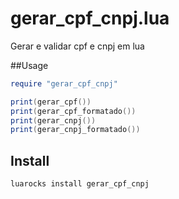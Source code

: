# gerar_cpf_cnpj.lua
Gerar e validar cpf e cnpj em lua

##Usage
```lua
require "gerar_cpf_cnpj"

print(gerar_cpf())
print(gerar_cpf_formatado())
print(gerar_cnpj())
print(gerar_cnpj_formatado())
```

## Install
```bash
luarocks install gerar_cpf_cnpj
```
